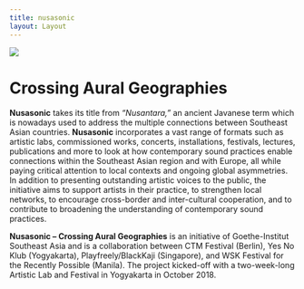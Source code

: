 ```yaml
---
title: nusasonic
layout: Layout
---
```



<img class="wsk-logo" src="/nusasonic-logo.svg" />

<h1>Crossing Aural Geographies</h1>

**Nusasonic** takes its title from _“Nusantara,”_ an ancient Javanese term which is nowadays used to address the multiple connections between Southeast Asian countries. **Nusasonic** incorporates a vast range of formats such as artistic labs, commissioned works, concerts, installations, festivals, lectures, publications and more to look at how contemporary sound practices enable connections within the Southeast Asian region and with Europe, all while paying critical attention to local contexts and ongoing global asymmetries. In addition to presenting outstanding artistic voices to the public, the initiative aims to support artists in their practice, to strengthen local networks, to encourage cross-border and inter-cultural cooperation, and to contribute to broadening the understanding of contemporary sound practices.

**Nusasonic – Crossing Aural Geographies** is an initiative of Goethe-Institut Southeast Asia and is a collaboration between CTM Festival (Berlin), Yes No Klub (Yogyakarta), Playfreely/BlackKaji (Singapore), and WSK Festival for the Recently Possible (Manila). The project kicked-off with a two-week-long Artistic Lab and Festival in Yogyakarta in October 2018.
